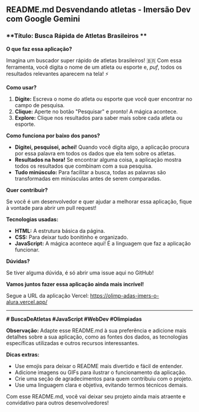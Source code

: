 
## **README.md Desvendando atletas - Imersão Dev com Google Gemini**

### **Título: Busca Rápida de Atletas Brasileiros **

**O que faz essa aplicação?**

Imagina um buscador super rápido de atletas brasileiros! 🇧🇷 Com essa ferramenta, você digita o nome de um atleta ou esporte e, *puf*, todos os resultados relevantes aparecem na tela! ⚡

**Como usar?**

1. **Digite:** Escreva o nome do atleta ou esporte que você quer encontrar no campo de pesquisa.
2. **Clique:** Aperte no botão "Pesquisar" e pronto! A mágica acontece. 
3. **Explore:** Clique nos resultados para saber mais sobre cada atleta ou esporte.

**Como funciona por baixo dos panos?**

* **Digitei, pesquisei, achei!** Quando você digita algo, a aplicação procura por essa palavra em todos os dados que ela tem sobre os atletas.
* **Resultados na hora!** Se encontrar alguma coisa, a aplicação mostra todos os resultados que combinam com a sua pesquisa.
* **Tudo minúsculo:** Para facilitar a busca, todas as palavras são transformadas em minúsculas antes de serem comparadas.

**Quer contribuir?**

Se você é um desenvolvedor e quer ajudar a melhorar essa aplicação, fique à vontade para abrir um pull request! 

**Tecnologias usadas:**

* **HTML:** A estrutura básica da página.
* **CSS:** Para deixar tudo bonitinho e organizado.
* **JavaScript:** A mágica acontece aqui! É a linguagem que faz a aplicação funcionar.

**Dúvidas?**

Se tiver alguma dúvida, é só abrir uma issue aqui no GitHub! 

**Vamos juntos fazer essa aplicação ainda mais incrível!** 

Segue a URL da aplicação Vercel: https://olimp-adas-imers-o-alura.vercel.app/

---

**# BuscaDeAtletas #JavaScript #WebDev #Olimpiadas**

**Observação:** Adapte esse README.md à sua preferência e adicione mais detalhes sobre a sua aplicação, como as fontes dos dados, as tecnologias específicas utilizadas e outros recursos interessantes.

**Dicas extras:**

* Use emojis para deixar o README mais divertido e fácil de entender.
* Adicione imagens ou GIFs para ilustrar o funcionamento da aplicação.
* Crie uma seção de agradecimentos para quem contribuiu com o projeto.
* Use uma linguagem clara e objetiva, evitando termos técnicos demais.

Com esse README.md, você vai deixar seu projeto ainda mais atraente e convidativo para outros desenvolvedores!
```
